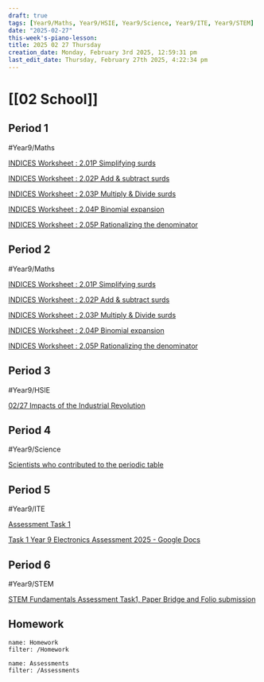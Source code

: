 ```yaml
---
draft: true
tags: [Year9/Maths, Year9/HSIE, Year9/Science, Year9/ITE, Year9/STEM]
date: "2025-02-27"
this-week's-piano-lesson: 
title: 2025 02 27 Thursday
creation_date: Monday, February 3rd 2025, 12:59:31 pm
last_edit_date: Thursday, February 27th 2025, 4:22:34 pm
---
```


# [[02 School]]

## Period 1

#Year9/Maths

[INDICES Worksheet : 2.01P Simplifying surds](https://classroom.google.com/c/NzMyNzA1Njc2ODI0/a/NzMyNzA1Njc2ODc3/details)

[INDICES Worksheet : 2.02P Add & subtract surds](https://classroom.google.com/c/NzMyNzA1Njc2ODI0/a/NzMyNzA1Njc2ODc4/details)

[INDICES Worksheet : 2.03P Multiply & Divide surds](https://classroom.google.com/c/NzMyNzA1Njc2ODI0/a/NzMyNzA1Njc2ODc5/details)

[INDICES Worksheet : 2.04P Binomial expansion](https://classroom.google.com/c/NzMyNzA1Njc2ODI0/a/NzMyNzA1Njc2ODgw/details)

[INDICES Worksheet : 2.05P Rationalizing the denominator](https://classroom.google.com/c/NzMyNzA1Njc2ODI0/a/NzMyNzA1Njc2ODgx/details)

## Period 2

#Year9/Maths

[INDICES Worksheet : 2.01P Simplifying surds](https://classroom.google.com/c/NzMyNzA1Njc2ODI0/a/NzMyNzA1Njc2ODc3/details)

[INDICES Worksheet : 2.02P Add & subtract surds](https://classroom.google.com/c/NzMyNzA1Njc2ODI0/a/NzMyNzA1Njc2ODc4/details)

[INDICES Worksheet : 2.03P Multiply & Divide surds](https://classroom.google.com/c/NzMyNzA1Njc2ODI0/a/NzMyNzA1Njc2ODc5/details)

[INDICES Worksheet : 2.04P Binomial expansion](https://classroom.google.com/c/NzMyNzA1Njc2ODI0/a/NzMyNzA1Njc2ODgw/details)

[INDICES Worksheet : 2.05P Rationalizing the denominator](https://classroom.google.com/c/NzMyNzA1Njc2ODI0/a/NzMyNzA1Njc2ODgx/details)

## Period 3

#Year9/HSIE

[02/27 Impacts of the Industrial Revolution](https://classroom.google.com/c/NzQ4ODYwNjMyODE3/a/NzU1NTI0NjMwNzk0/details)

## Period 4

#Year9/Science

[Scientists who contributed to the periodic table](https://classroom.google.com/c/NzQ4ODM2MTQ5Njc5/a/NzQ4ODM2MTQ5OTUx/details)

## Period 5

#Year9/ITE

[Assessment Task 1](https://classroom.google.com/c/NzM3NDAyOTI0MTQ0/a/NzM3NDAyOTI0MTY5/details)

[Task 1 Year 9 Electronics Assessment 2025 - Google Docs](https://docs.google.com/document/d/1ARxpLE_R0ukRCBqfIZJm70lVu7qTjjD2gIaasvTBzoM/edit?tab=t.0)

## Period 6

#Year9/STEM

[STEM Fundamentals Assessment Task1, Paper Bridge and Folio submission](https://classroom.google.com/c/NzQ5NTMwMDk1Mzk3/a/NzUxNTgyOTc5NzU0/details)

## Homework

```todoist
name: Homework
filter: /Homework
```

```todoist
name: Assessments
filter: /Assessments
```
